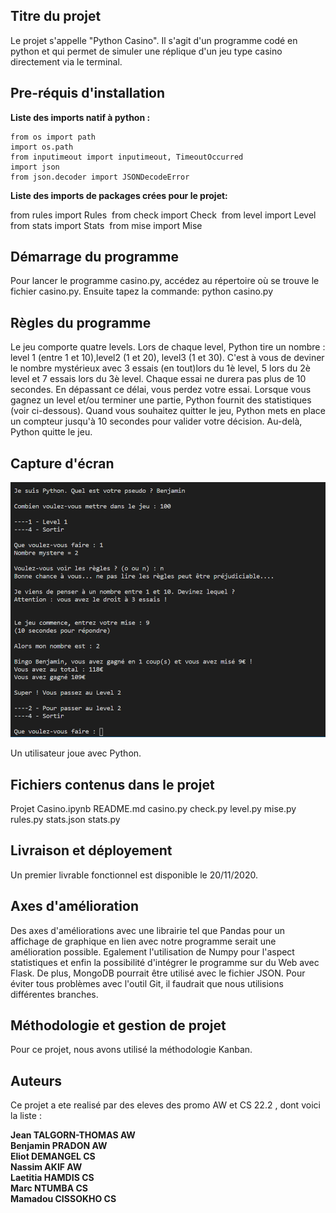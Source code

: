 ## Titre du projet

Le projet s'appelle "Python Casino". Il s'agit d'un programme codé en python et qui permet de simuler une réplique d'un jeu type casino directement via le terminal.

## Pre-réquis d'installation

**Liste des imports natif à python :**
```
from os import path 
import os.path
from inputimeout import inputimeout, TimeoutOccurred
import json
from json.decoder import JSONDecodeError
```

**Liste des imports de packages crées pour le projet:**

from rules import Rules 
from check import Check 
from level import Level 
from stats import Stats 
from mise import Mise


## Démarrage du programme

Pour lancer le programme casino.py, accédez au répertoire où se trouve le fichier casino.py. Ensuite tapez la commande: python casino.py

## Règles du programme

Le jeu comporte quatre levels. Lors de chaque level, Python tire un nombre : level 1 (entre 1 et 10),level2 (1 et 20), level3 (1 et 30). C'est à vous de deviner le nombre mystérieux avec 3 essais (en tout)lors du 1è level, 5 lors du 2è level et 7 essais lors du 3è level. Chaque essai ne durera pas plus
de 10 secondes. En dépassant ce délai, vous perdez votre essai.
Lorsque vous gagnez un level et/ou terminer une partie, Python fournit des statistiques (voir ci-dessous).
Quand vous souhaitez quitter le jeu, Python mets en place un compteur jusqu'à 10 secondes pour valider votre décision.
Au-delà, Python quitte le jeu.

## Capture d'écran

![Capture](/image/image.png)

Un utilisateur joue avec Python.

## Fichiers contenus dans le projet

Projet Casino.ipynb
README.md
casino.py
check.py
level.py
mise.py
rules.py
stats.json
stats.py

## Livraison et déployement

Un premier livrable fonctionnel est disponible le 20/11/2020. 

## Axes d'amélioration

Des axes d'améliorations avec une librairie tel que Pandas pour un affichage de graphique en lien avec notre programme serait une amélioration possible. Egalement l'utilisation de Numpy pour l'aspect statistiques et enfin la possibilité d'intégrer le programme sur du Web avec Flask. De plus, MongoDB pourrait être utilisé avec le fichier JSON. Pour éviter tous problèmes avec l'outil Git, il faudrait que nous utilisions différentes branches. 


## Méthodologie et gestion de projet

Pour ce projet, nous avons utilisé la méthodologie Kanban.


## Auteurs

Ce projet a ete realisé par des eleves des promo AW et CS 22.2 , dont voici la liste :

**Jean TALGORN-THOMAS AW
<br/>Benjamin PRADON AW
<br/>Eliot DEMANGEL CS
<br/>Nassim AKIF AW
<br/>Laetitia HAMDIS CS
<br/>Marc NTUMBA CS
<br/>Mamadou CISSOKHO CS**

